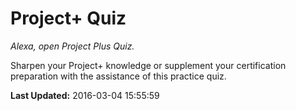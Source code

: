 # Project+ Quiz
*Alexa, open Project Plus Quiz.*

Sharpen your Project+ knowledge or supplement your certification preparation with the assistance of this practice quiz.

**Last Updated:** 2016-03-04 15:55:59